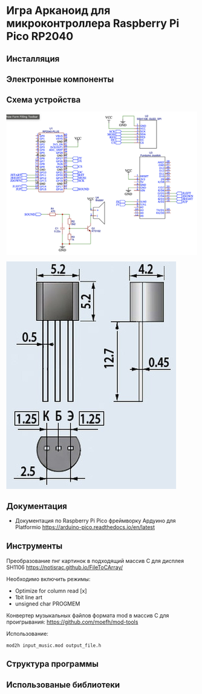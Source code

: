 # Игра Арканоид для микроконтроллера Raspberry Pi Pico RP2040

## Инсталляция

## Электронные компоненты

## Схема устройства

![Схематехника](resources/images/schema.png)

![Цоколёвка транзистора КТ3102БМ](resources/images/kt3102bm.jpeg)

## Документация

* Документация по Raspberry Pi Pico фреймворку Ардуино для Platformio https://arduino-pico.readthedocs.io/en/latest

## Инструменты

Преобразование пнг картинок в подходящий массив C для дисплея SH1106
https://notisrac.github.io/FileToCArray/

Необходимо включить режимы:
* Optimize for column read [x]
* 1bit line art
* unsigned char PROGMEM

Конвертер музыкальных файлов формата mod в массив С для проигрывания: https://github.com/moefh/mod-tools

Использование:

    mod2h input_music.mod output_file.h

## Структура программы

## Использованые библиотеки
